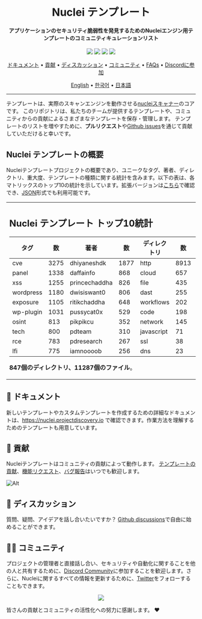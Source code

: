 <h1 align="center">
Nuclei テンプレート
</h1>
<h4 align="center">アプリケーションのセキュリティ脆弱性を発見するためのNucleiエンジン用テンプレートのコミュニティキュレーションリスト</h4>

<p align="center">
<a href="https://github.com/projectdiscovery/nuclei-templates/issues"><img src="https://img.shields.io/badge/contributions-welcome-brightgreen.svg?style=flat"></a>
<a href="https://github.com/projectdiscovery/nuclei-templates/releases"><img src="https://img.shields.io/github/release/projectdiscovery/nuclei-templates"></a>
<a href="https://twitter.com/pdnuclei"><img src="https://img.shields.io/twitter/follow/pdnuclei.svg?logo=twitter"></a>
<a href="https://discord.gg/projectdiscovery"><img src="https://img.shields.io/discord/695645237418131507.svg?logo=discord"></a>
</p>
      
<p align="center">
  <a href="https://nuclei.projectdiscovery.io/templating-guide/">ドキュメント</a> •
  <a href="#-contributions">貢献</a> •
  <a href="#-discussion">ディスカッション</a> •
  <a href="#-community">コミュニティ</a> •
  <a href="https://nuclei.projectdiscovery.io/faq/templates/">FAQs</a> •
  <a href="https://discord.gg/projectdiscovery">Discordに参加</a>
</p>

<p align="center">
  <a href="https://github.com/projectdiscovery/nuclei-templates/blob/master/README.md">English</a> •
  <a href="https://github.com/projectdiscovery/nuclei-templates/blob/master/README_KR.md">한국어</a> •
  <a href="https://github.com/projectdiscovery/nuclei-templates/blob/master/README_JP.md">日本語</a>
</p>

----

テンプレートは、実際のスキャンエンジンを動作させる[nucleiスキャナー](https://github.com/projectdiscovery/nuclei)のコアです。
このリポジトリは、私たちのチームが提供するテンプレートや、コミュニティからの貢献によるさまざまなテンプレートを保存・管理します。
テンプレートのリストを増やすために、**プルリクエスト**や[Github issues](https://github.com/projectdiscovery/nuclei-templates/issues/new?assignees=&labels=&template=submit-template.md&title=%5Bnuclei-template%5D+)を通じて貢献していただけると幸いです。

## Nuclei テンプレートの概要

Nucleiテンプレートプロジェクトの概要であり、ユニークなタグ、著者、ディレクトリ、重大度、テンプレートの種類に関する統計を含みます。以下の表は、各マトリックスのトップ10の統計を示しています。拡張バージョンは[こちら](TEMPLATES-STATS.md)で確認でき、[JSON](TEMPLATES-STATS.json)形式でも利用可能です。

<table>
<tr>
<td> 

## Nuclei テンプレート トップ10統計

|    タグ    | 数   |    著者       | 数   |    ディレクトリ  | 数   | 重大度 | 数   |  種類   | 数   |
|-----------|-------|---------------|-------|------------|-------|----------|-------|------|-------|
| cve       |  3275 | dhiyaneshdk   |  1877 | http       |  8913 | info     |  4154 | file |   435 |
| panel     |  1338 | daffainfo     |   868 | cloud      |   657 | high     |  2439 | dns  |    26 |
| xss       |  1255 | princechaddha |   826 | file       |   435 | medium   |  2374 |      |       |
| wordpress |  1180 | dwisiswant0   |   806 | dast       |   255 | critical |  1418 |      |       |
| exposure  |  1105 | ritikchaddha  |   648 | workflows  |   202 | low      |   318 |      |       |
| wp-plugin |  1031 | pussycat0x    |   529 | code       |   198 | unknown  |    56 |      |       |
| osint     |   813 | pikpikcu      |   352 | network    |   145 |          |       |      |       |
| tech      |   800 | pdteam        |   310 | javascript |    71 |          |       |      |       |
| rce       |   783 | pdresearch    |   267 | ssl        |    38 |          |       |      |       |
| lfi       |   775 | iamnoooob     |   256 | dns        |    23 |          |       |      |       |

**847個のディレクトリ、11287個のファイル**。

</td>
</tr>
</table>

📖 ドキュメント
-----

新しいテンプレートやカスタムテンプレートを作成するための詳細なドキュメントは、https://nuclei.projectdiscovery.io で確認できます。作業方法を理解するためのテンプレートも用意しています。

💪 貢献
-----

Nucleiテンプレートはコミュニティの貢献によって動作します。
[テンプレートの貢献](https://github.com/projectdiscovery/nuclei-templates/issues/new?assignees=&labels=&template=submit-template.md&title=%5Bnuclei-template%5D+)、[機能リクエスト](https://github.com/projectdiscovery/nuclei-templates/issues/new?assignees=&labels=&template=feature_request.md&title=%5BFeature%5D+)、[バグ報告](https://github.com/projectdiscovery/nuclei-templates/issues/new?assignees=&labels=&template=bug_report.md&title=%5BBug%5D+)はいつでも歓迎します。

![Alt](https://repobeats.axiom.co/api/embed/55ee65543bb9a0f9c797626c4e66d472a517d17c.svg "Repobeats analytics image")

💬 ディスカッション
-----

質問、疑問、アイデアを話し合いたいですか？
[Github discussions](https://github.com/projectdiscovery/nuclei-templates/discussions)で自由に始めることができます。

👨‍💻 コミュニティ
-----

プロジェクトの管理者と直接話し合い、セキュリティや自動化に関することを他の人と共有するために、[Discord Community](https://discord.gg/projectdiscovery)に参加することを歓迎します。さらに、Nucleiに関するすべての情報を更新するために、[Twitter](https://twitter.com/pdnuclei)をフォローすることもできます。

<p align="center">
<a href="https://github.com/projectdiscovery/nuclei-templates/graphs/contributors">
  <img src="https://contrib.rocks/image?repo=projectdiscovery/nuclei-templates&max=300">
</a>
</p>

皆さんの貢献とコミュニティの活性化への努力に感謝します。
:heart:
